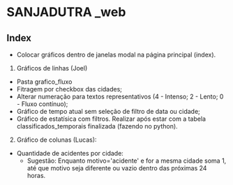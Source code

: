 # SANJADUTRA _web

## Index

- Colocar gráficos dentro de janelas modal na página principal (index).

1. Gráficos de linhas (Joel)

- Pasta grafico_fluxo
- Fitragem por checkbox das cidades;
- Alterar numeração para textos representativos (4 - Intenso; 2 - Lento; 0 - Fluxo contínuo);
- Gráfico de tempo atual sem seleção de filtro de data ou cidade;
- Gráfico de estatísica com filtros. Realizar após estar com a tabela classificados_temporais finalizada (fazendo no python).

2. Gráfico de colunas (Lucas):
        
- Quantidade de acidentes por cidade:
    - Sugestão: Enquanto motivo='acidente' e for a mesma cidade soma 1, até que motivo seja diferente ou vazio dentro das próximas 24 horas.
